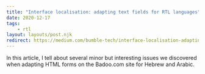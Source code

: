 ```yaml
---
title: "Interface localisation: adapting text fields for RTL languages"
date: 2020-12-17
tags:
    - rtl
layout: layouts/post.njk
redirect: https://medium.com/bumble-tech/interface-localisation-adapting-text-fields-for-rtl-languages-67a386006a17
---
```


In this article, I tell about several minor but interesting issues we discovered when adapting HTML forms on the Badoo.com site for Hebrew and Arabic.
